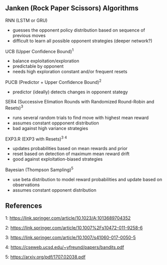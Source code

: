 ## Janken (Rock Paper Scissors) Algorithms

RNN (LSTM or GRU) 
* guesses the opponent policy distribution based on sequence of previous moves
* difficult to learn all possible opponent strategies (deeper network?)

UCB (Upper Confidence Bound)<sup>1</sup>
* balance exploitation/exploration
* predictable by opponent
* needs high exploration constant and/or frequent resets 

PUCB (Predictor + Upper Confidence Bound)<sup>2</sup>
* predictor (ideally) detects changes in opponent stategy

SER4 (Successive Elimation Rounds with Randomized Round-Robin and Resets)<sup>3</sup>
* runs several random trials to find move with highest mean reward 
* assumes constant oppponent distribution
* bad against high variance strategies

EXP3.R (EXP3 with Resets)<sup>3 4</sup>
* updates probabilities based on mean rewards and prior 
* reset based on detection of maximum mean reward drift
* good against exploitation-biased strategies

Bayesian (Thompson Sampling)<sup>5</sup>
* use beta distribution to model reward probabilities and update based on observations
* assumes constant opponent distribution 

## References
1: https://link.springer.com/article/10.1023/A:1013689704352</n>

2: https://link.springer.com/article/10.1007%2Fs10472-011-9258-6</n>

3: https://link.springer.com/article/10.1007/s41060-017-0050-5</n>

4: https://cseweb.ucsd.edu/~yfreund/papers/bandits.pdf

5: https://arxiv.org/pdf/1707.02038.pdf
